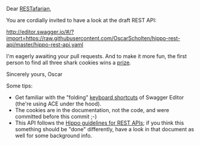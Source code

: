 Dear [RESTafarian](http://restafari.blogspot.nl/),

You are cordially invited to have a look at the draft REST API:

http://editor.swagger.io/#/?import=https://raw.githubusercontent.com/OscarScholten/hippo-rest-api/master/hippo-rest-api.yaml

I'm eagerly awaiting your pull requests. And to make it more fun, the first person to find all three shark cookies wins a [prize](http://www.amazon.com/Ready-Player-One-A-Novel/dp/0307887448).

Sincerely yours, Oscar

Some tips:
- Get familiar with the "folding" [keyboard shortcuts](https://github.com/ajaxorg/ace/wiki/Default-Keyboard-Shortcuts) of Swagger Editor (the're using ACE under the hood).
- The cookies are in the documentation, not the code, and were committed before this commit ;-)
- This API follows the [Hippo guidelines for REST APIs](https://docs.google.com/document/d/1wvIf4snrTynajpsTu_Drl7TJdaPv7R5oM3QhLrTuALM/edit#); if you think this something should be "done" differently, have a look in that document as well for some background info.
